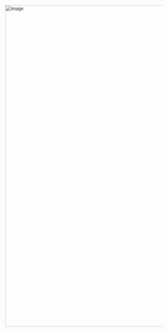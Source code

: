 <img width="1536" height="1024" alt="image" src="https://github.com/user-attachments/assets/254c7ccc-97ea-4414-a049-8448f893fcaa" />
